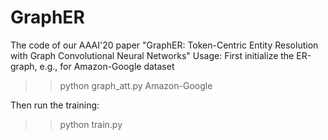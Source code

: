 # GraphER
The code of our AAAI'20 paper "GraphER: Token-Centric Entity Resolution with Graph Convolutional Neural Networks"
Usage:
First initialize the ER-graph, e.g., for Amazon-Google dataset
>> python graph_att.py Amazon-Google

Then run the training:
>> python train.py
